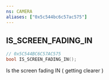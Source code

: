 ```yaml
---
ns: CAMERA
aliases: ["0x5c544bc6c57ac575"]
---
```

## IS_SCREEN_FADING_IN

```c
// 0x5C544BC6C57AC575
bool IS_SCREEN_FADING_IN();
```

Is the screen fading IN ( getting clearer )

